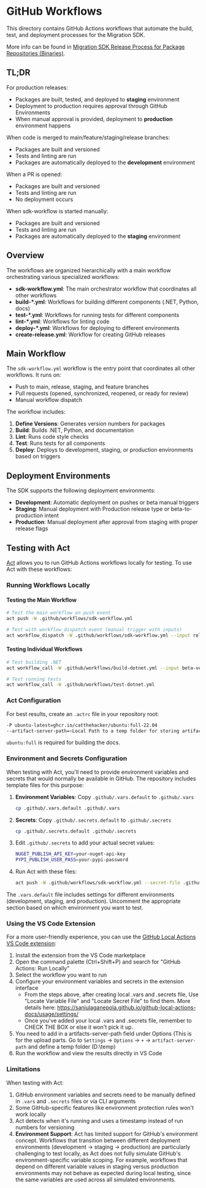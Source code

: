 # GitHub Workflows

This directory contains GitHub Actions workflows that automate the build, test, and deployment processes for the Migration SDK.

More info can be found in [Migration SDK Release Process for Package Repositories (Binaries)](https://docs.google.com/document/d/1XD68jhh0WnIOeLbxS6-xrhaYCNe18fGZakrfOz886cM/edit?tab=t.0).

## TL;DR

For production releases:

- Packages are built, tested, and deployed to **staging** environment
- Deployment to production requires approval through GitHub Environments
- When manual approval is provided, deployment to **production** environment happens

When code is merged to main/feature/staging/release branches:

- Packages are built and versioned
- Tests and linting are run
- Packages are automatically deployed to the **development** environment

When a PR is opened:

- Packages are built and versioned
- Tests and linting are run
- No deployment occurs

When sdk-workflow is started manually:

- Packages are built and versioned
- Tests and linting are run
- Packages are automatically deployed to the **staging** environment


## Overview

The workflows are organized hierarchically with a main workflow orchestrating various specialized workflows:

- **sdk-workflow.yml**: The main orchestrator workflow that coordinates all other workflows
- **build-*.yml**: Workflows for building different components (.NET, Python, docs)
- **test-*.yml**: Workflows for running tests for different components
- **lint-*.yml**: Workflows for linting code
- **deploy-*.yml**: Workflows for deploying to different environments
- **create-release.yml**: Workflow for creating GitHub releases

## Main Workflow

The `sdk-workflow.yml` workflow is the entry point that coordinates all other workflows. It runs on:

- Push to main, release, staging, and feature branches
- Pull requests (opened, synchronized, reopened, or ready for review)
- Manual workflow dispatch

The workflow includes:

1. **Define Versions**: Generates version numbers for packages
2. **Build**: Builds .NET, Python, and documentation
3. **Lint**: Runs code style checks
4. **Test**: Runs tests for all components
5. **Deploy**: Deploys to development, staging, or production environments based on triggers

## Deployment Environments

The SDK supports the following deployment environments:

- **Development**: Automatic deployment on pushes or beta manual triggers
- **Staging**: Manual deployment with Production release type or beta-to-production intent
- **Production**: Manual deployment after approval from staging with proper release flags

## Testing with Act

[Act](https://github.com/nektos/act) allows you to run GitHub Actions workflows locally for testing. To use Act with these workflows:

### Running Workflows Locally

#### Testing the Main Workflow

```bash
# Test the main workflow on push event
act push -W .github/workflows/sdk-workflow.yml

# Test with workflow_dispatch event (manual trigger with inputs)
act workflow_dispatch -W .github/workflows/sdk-workflow.yml --input release-type=Beta --input intent-beta-to-prod=false
```

#### Testing Individual Workflows

```bash
# Test building .NET
act workflow_call -W .github/workflows/build-dotnet.yml --input beta-version=0.1.0-beta123.post1 --input runs-on-config=ubuntu-latest

# Test running tests
act workflow_call -W .github/workflows/test-dotnet.yml
```

### Act Configuration

For best results, create an `.actrc` file in your repository root:

```bash
-P ubuntu-latest=ghcr.io/catthehacker/ubuntu:full-22.04
--artifact-server-path=<Local Path to a temp folder for storing artifacts>
```

`ubuntu:full` is required for building the docs.

### Environment and Secrets Configuration

When testing with Act, you'll need to provide environment variables and secrets that would normally be available in GitHub. The repository includes template files for this purpose:

1. **Environment Variables**: Copy `.github/.vars.default` to `.github/.vars`

   ```bash
   cp .github/.vars.default .github/.vars
   ```

2. **Secrets**: Copy `.github/.secrets.default` to `.github/.secrets`

   ```bash
   cp .github/.secrets.default .github/.secrets
   ```

3. Edit `.github/.secrets` to add your actual secret values:

   ```bash
   NUGET_PUBLISH_API_KEY=your-nuget-api-key
   PYPI_PUBLISH_USER_PASS=your-pypi-password
   ```

4. Run Act with these files:

   ```bash
   act push -W .github/workflows/sdk-workflow.yml --secret-file .github/.secrets --var-file .github/.vars
   ```

The `.vars.default` file includes settings for different environments (development, staging, and production). Uncomment the appropriate section based on which environment you want to test.

### Using the VS Code Extension

For a more user-friendly experience, you can use the [GitHub Local Actions VS Code extension](https://marketplace.visualstudio.com/items?itemName=github-actions.github-actions-localhost):

1. Install the extension from the VS Code marketplace
2. Open the command palette (Ctrl+Shift+P) and search for "GitHub Actions: Run Locally"
3. Select the workflow you want to run
4. Configure your environment variables and secrets in the extension interface
   - From the steps above, after creating local .vars and .secrets file, Use "Locate Variable File" and "Locate Secret File" to find them. More details here: https://sanjulaganepola.github.io/github-local-actions-docs/usage/settings/
   - Once you've added your local .vars and .secrets file, remember to CHECK THE BOX or else it won't pick it up.
5. You need to add in a artifacts-server-path field under Options (This is for the upload parts. Go to  `Settings` -> `Options` -> `+` -> `artifact-server-path` and define a temp folder (D:\temp) 
6. Run the workflow and view the results directly in VS Code

### Limitations

When testing with Act:

1. GitHub environment variables and secrets need to be manually defined in `.vars` and `.secrets` files or via CLI arguments
2. Some GitHub-specific features like environment protection rules won't work locally
3. Act detects when it's running and uses a timestamp instead of run numbers for versioning
4. **Environment Support**: Act has limited support for GitHub's environment concept. Workflows that transition between different deployment environments (development → staging → production) are particularly challenging to test locally, as Act does not fully simulate GitHub's environment-specific variable scoping. For example, workflows that depend on different variable values in staging versus production environments may not behave as expected during local testing, since the same variables are used across all simulated environments.
